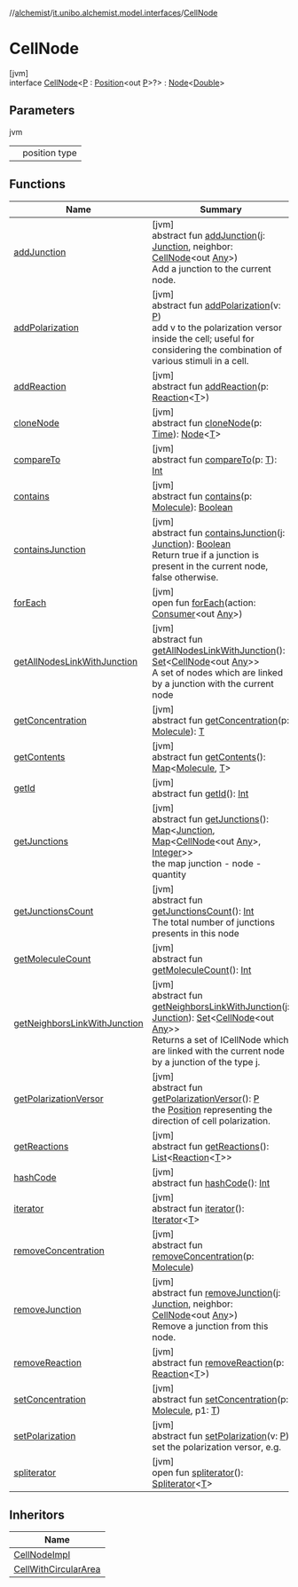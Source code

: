 //[alchemist](../../../index.md)/[it.unibo.alchemist.model.interfaces](../index.md)/[CellNode](index.md)

# CellNode

[jvm]\
interface [CellNode](index.md)<[P](index.md) : [Position](../-position/index.md)<out [P](../../it.unibo.alchemist.model.implementations.layers/-biomol-gradient-layer/index.md)>?> : [Node](../-node/index.md)<[Double](https://docs.oracle.com/javase/8/docs/api/java/lang/Double.html)>

## Parameters

jvm

| | |
|---|---|
| <P> | position type |

## Functions

| Name | Summary |
|---|---|
| [addJunction](add-junction.md) | [jvm]<br>abstract fun [addJunction](add-junction.md)(j: [Junction](../../it.unibo.alchemist.model.implementations.molecules/-junction/index.md), neighbor: [CellNode](index.md)<out [Any](https://kotlinlang.org/api/latest/jvm/stdlib/kotlin/-any/index.html)>)<br>Add a junction to the current node. |
| [addPolarization](add-polarization.md) | [jvm]<br>abstract fun [addPolarization](add-polarization.md)(v: [P](../../it.unibo.alchemist.model.implementations.layers/-biomol-gradient-layer/index.md))<br>add v to the polarization versor inside the cell; useful for considering the combination of various stimuli in a cell. |
| [addReaction](../-node/add-reaction.md) | [jvm]<br>abstract fun [addReaction](../-node/add-reaction.md)(p: [Reaction](../-reaction/index.md)<[T](../../it.unibo.alchemist.model.implementations.conditions/-generic-molecule-present/index.md)>) |
| [cloneNode](../-node/clone-node.md) | [jvm]<br>abstract fun [cloneNode](../-node/clone-node.md)(p: [Time](../-time/index.md)): [Node](../-node/index.md)<[T](../../it.unibo.alchemist.model.implementations.conditions/-generic-molecule-present/index.md)> |
| [compareTo](../-g-p-s-point/index.md#-1554281679%2FFunctions%2F-267951372) | [jvm]<br>abstract fun [compareTo](../-g-p-s-point/index.md#-1554281679%2FFunctions%2F-267951372)(p: [T](../../it.unibo.alchemist.model.implementations.conditions/-generic-molecule-present/index.md)): [Int](https://kotlinlang.org/api/latest/jvm/stdlib/kotlin/-int/index.html) |
| [contains](../-node/contains.md) | [jvm]<br>abstract fun [contains](../-node/contains.md)(p: [Molecule](../-molecule/index.md)): [Boolean](https://kotlinlang.org/api/latest/jvm/stdlib/kotlin/-boolean/index.html) |
| [containsJunction](contains-junction.md) | [jvm]<br>abstract fun [containsJunction](contains-junction.md)(j: [Junction](../../it.unibo.alchemist.model.implementations.molecules/-junction/index.md)): [Boolean](https://kotlinlang.org/api/latest/jvm/stdlib/kotlin/-boolean/index.html)<br>Return true if a junction is present in the current node, false otherwise. |
| [forEach](../../it.unibo.alchemist.expressions.implementations/-list-tree-node/index.md#-655675525%2FFunctions%2F-267951372) | [jvm]<br>open fun [forEach](../../it.unibo.alchemist.expressions.implementations/-list-tree-node/index.md#-655675525%2FFunctions%2F-267951372)(action: [Consumer](https://docs.oracle.com/javase/8/docs/api/java/util/function/Consumer.html)<out [Any](https://kotlinlang.org/api/latest/jvm/stdlib/kotlin/-any/index.html)>) |
| [getAllNodesLinkWithJunction](get-all-nodes-link-with-junction.md) | [jvm]<br>abstract fun [getAllNodesLinkWithJunction](get-all-nodes-link-with-junction.md)(): [Set](https://docs.oracle.com/javase/8/docs/api/java/util/Set.html)<[CellNode](index.md)<out [Any](https://kotlinlang.org/api/latest/jvm/stdlib/kotlin/-any/index.html)>><br>A set of nodes which are linked by a junction with the current node |
| [getConcentration](../-node/get-concentration.md) | [jvm]<br>abstract fun [getConcentration](../-node/get-concentration.md)(p: [Molecule](../-molecule/index.md)): [T](../../it.unibo.alchemist.model.implementations.conditions/-generic-molecule-present/index.md) |
| [getContents](../-node/get-contents.md) | [jvm]<br>abstract fun [getContents](../-node/get-contents.md)(): [Map](https://docs.oracle.com/javase/8/docs/api/java/util/Map.html)<[Molecule](../-molecule/index.md), [T](../../it.unibo.alchemist.model.implementations.conditions/-generic-molecule-present/index.md)> |
| [getId](../-node/get-id.md) | [jvm]<br>abstract fun [getId](../-node/get-id.md)(): [Int](https://kotlinlang.org/api/latest/jvm/stdlib/kotlin/-int/index.html) |
| [getJunctions](get-junctions.md) | [jvm]<br>abstract fun [getJunctions](get-junctions.md)(): [Map](https://docs.oracle.com/javase/8/docs/api/java/util/Map.html)<[Junction](../../it.unibo.alchemist.model.implementations.molecules/-junction/index.md), [Map](https://docs.oracle.com/javase/8/docs/api/java/util/Map.html)<[CellNode](index.md)<out [Any](https://kotlinlang.org/api/latest/jvm/stdlib/kotlin/-any/index.html)>, [Integer](https://docs.oracle.com/javase/8/docs/api/java/lang/Integer.html)>><br>the map junction - node - quantity |
| [getJunctionsCount](get-junctions-count.md) | [jvm]<br>abstract fun [getJunctionsCount](get-junctions-count.md)(): [Int](https://kotlinlang.org/api/latest/jvm/stdlib/kotlin/-int/index.html)<br>The total number of junctions presents in this node |
| [getMoleculeCount](../-node/get-molecule-count.md) | [jvm]<br>abstract fun [getMoleculeCount](../-node/get-molecule-count.md)(): [Int](https://kotlinlang.org/api/latest/jvm/stdlib/kotlin/-int/index.html) |
| [getNeighborsLinkWithJunction](get-neighbors-link-with-junction.md) | [jvm]<br>abstract fun [getNeighborsLinkWithJunction](get-neighbors-link-with-junction.md)(j: [Junction](../../it.unibo.alchemist.model.implementations.molecules/-junction/index.md)): [Set](https://docs.oracle.com/javase/8/docs/api/java/util/Set.html)<[CellNode](index.md)<out [Any](https://kotlinlang.org/api/latest/jvm/stdlib/kotlin/-any/index.html)>><br>Returns a set of ICellNode which are linked with the current node by a junction of the type j. |
| [getPolarizationVersor](get-polarization-versor.md) | [jvm]<br>abstract fun [getPolarizationVersor](get-polarization-versor.md)(): [P](../../it.unibo.alchemist.model.implementations.layers/-biomol-gradient-layer/index.md)<br>the [Position](../-position/index.md) representing the direction of cell polarization. |
| [getReactions](../-node/get-reactions.md) | [jvm]<br>abstract fun [getReactions](../-node/get-reactions.md)(): [List](https://docs.oracle.com/javase/8/docs/api/java/util/List.html)<[Reaction](../-reaction/index.md)<[T](../../it.unibo.alchemist.model.implementations.conditions/-generic-molecule-present/index.md)>> |
| [hashCode](../-node/hash-code.md) | [jvm]<br>abstract fun [hashCode](../-node/hash-code.md)(): [Int](https://kotlinlang.org/api/latest/jvm/stdlib/kotlin/-int/index.html) |
| [iterator](../../it.unibo.alchemist.loader.variables/-arbitrary-variable/index.md#-1606146105%2FFunctions%2F-267951372) | [jvm]<br>abstract fun [iterator](../../it.unibo.alchemist.loader.variables/-arbitrary-variable/index.md#-1606146105%2FFunctions%2F-267951372)(): [Iterator](https://docs.oracle.com/javase/8/docs/api/java/util/Iterator.html)<[T](../../it.unibo.alchemist.model.implementations.conditions/-generic-molecule-present/index.md)> |
| [removeConcentration](../-node/remove-concentration.md) | [jvm]<br>abstract fun [removeConcentration](../-node/remove-concentration.md)(p: [Molecule](../-molecule/index.md)) |
| [removeJunction](remove-junction.md) | [jvm]<br>abstract fun [removeJunction](remove-junction.md)(j: [Junction](../../it.unibo.alchemist.model.implementations.molecules/-junction/index.md), neighbor: [CellNode](index.md)<out [Any](https://kotlinlang.org/api/latest/jvm/stdlib/kotlin/-any/index.html)>)<br>Remove a junction from this node. |
| [removeReaction](../-node/remove-reaction.md) | [jvm]<br>abstract fun [removeReaction](../-node/remove-reaction.md)(p: [Reaction](../-reaction/index.md)<[T](../../it.unibo.alchemist.model.implementations.conditions/-generic-molecule-present/index.md)>) |
| [setConcentration](../-node/set-concentration.md) | [jvm]<br>abstract fun [setConcentration](../-node/set-concentration.md)(p: [Molecule](../-molecule/index.md), p1: [T](../../it.unibo.alchemist.model.implementations.conditions/-generic-molecule-present/index.md)) |
| [setPolarization](set-polarization.md) | [jvm]<br>abstract fun [setPolarization](set-polarization.md)(v: [P](../../it.unibo.alchemist.model.implementations.layers/-biomol-gradient-layer/index.md))<br>set the polarization versor, e.g. |
| [spliterator](../../it.unibo.alchemist.expressions.implementations/-list-tree-node/index.md#-677603448%2FFunctions%2F-267951372) | [jvm]<br>open fun [spliterator](../../it.unibo.alchemist.expressions.implementations/-list-tree-node/index.md#-677603448%2FFunctions%2F-267951372)(): [Spliterator](https://docs.oracle.com/javase/8/docs/api/java/util/Spliterator.html)<[T](../../it.unibo.alchemist.model.implementations.conditions/-generic-molecule-present/index.md)> |

## Inheritors

| Name |
|---|
| [CellNodeImpl](../../it.unibo.alchemist.model.implementations.nodes/-cell-node-impl/index.md) |
| [CellWithCircularArea](../-cell-with-circular-area/index.md) |
